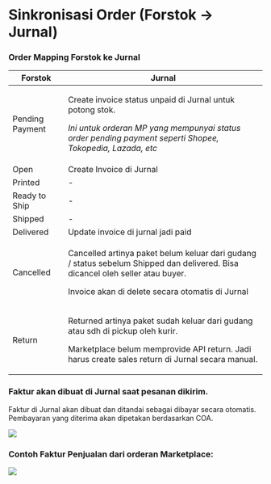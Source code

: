 # Sinkronisasi Order (Forstok → Jurnal)

### **Order Mapping Forstok ke Jurnal**

| **Forstok**     | **Jurnal**                                                                                                                                                                                           |
| --------------- | ---------------------------------------------------------------------------------------------------------------------------------------------------------------------------------------------------- |
| Pending Payment | <p>Create invoice status unpaid di Jurnal untuk potong stok. </p><p></p><p><em>Ini untuk orderan MP yang mempunyai status order pending payment seperti Shopee, Tokopedia, Lazada, etc</em></p>      |
| Open            | Create Invoice di Jurnal                                                                                                                                                                             |
| Printed         | -                                                                                                                                                                                                    |
| Ready to Ship   | -                                                                                                                                                                                                    |
| Shipped         | -                                                                                                                                                                                                    |
| Delivered       | Update invoice di jurnal jadi paid                                                                                                                                                                   |
| Cancelled       | <p>Cancelled artinya paket belum keluar dari gudang / status sebelum Shipped dan delivered. Bisa dicancel oleh seller atau buyer.</p><p></p><p>Invoice akan di delete secara otomatis di Jurnal</p>  |
| Return          | <p>Returned artinya paket sudah keluar dari gudang atau sdh di pickup oleh kurir. </p><p></p><p>Marketplace belum memprovide API return. Jadi harus create sales return di Jurnal secara manual.</p> |

### Faktur akan dibuat di Jurnal saat pesanan dikirim.&#x20;

Faktur di Jurnal akan dibuat dan ditandai sebagai dibayar secara otomatis. Pembayaran yang diterima akan dipetakan berdasarkan COA.



![](https://lh3.googleusercontent.com/iT39ykRJfb7eszqGdjIy01zf\_cWdcYUev7TnJXtVRaIvXxkq0lx0I1ujLFi4luMiAy1bY3he5zya8CsAZrDf5M36n0-G3\_vBlu1-1FCPskUe1oTNGvSXvfdiCRKKgu\_q2W\_Ms6GMEZo)

### Contoh Faktur Penjualan dari orderan Marketplace:

![](https://lh5.googleusercontent.com/xPzN1XXoK649YLGTyungNBa3LDkMMosU73XJ8QhNOjfhWnuduEy2YT3cY9LHxkKT1HTbVljqUT93-lBAtjnxYiufdasRV3yNTBXpj6IczEbhXLqnAzvTLqhNVv7C0FtXjE8mayAaO3k)
